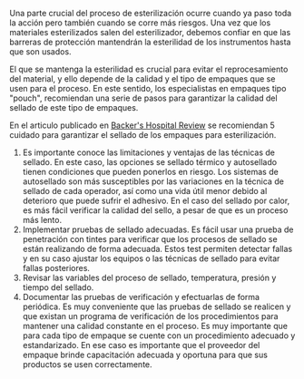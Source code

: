 
Una parte crucial del proceso de esterilización ocurre cuando ya paso toda la acción pero también cuando se corre más riesgos. Una vez que los materiales esterilizados salen del esterilizador, debemos confiar en que las barreras de protección mantendrán la esterilidad de los instrumentos hasta que son usados. 

El que se mantenga la esterilidad es crucial para evitar el reprocesamiento del material, y ello depende de la calidad y el tipo de empaques que se usen para el proceso. En este sentido, los especialistas en empaques tipo "pouch", recomiendan una serie de pasos para garantizar la calidad del sellado de este tipo de empaques.

En el articulo publicado en [Backer's Hospital Review](https://www.beckershospitalreview.com/quality/boost-your-hospital-s-sterilization-process-5-tips-on-proper-peel-pouch-sealing.html) se recomiendan 5 cuidado para garantizar el sellado de los empaques para esterilización.

1. Es importante conoce las limitaciones y ventajas de las técnicas de sellado. En este caso, las opciones se sellado térmico y autosellado tienen condiciones que pueden ponerlos en riesgo. Los sistemas de autosellado son más susceptibles por las variaciones en la técnica de sellado de cada operador, así como una vida útil menor debido al deterioro que puede sufrir el adhesivo. En el caso del sellado por calor, es más fácil verificar la calidad del sello, a pesar de que es un proceso más lento.
2. Implementar pruebas de sellado adecuadas. Es fácil usar una prueba de penetración con tintes para verificar que los procesos de sellado se están realizando de forma adecuada.  Estos test permiten detectar fallas y en su caso ajustar los equipos o las técnicas de sellado para evitar fallas posteriores.
3. Revisar las variables del proceso de sellado, temperatura, presión y tiempo del sellado.
4. Documentar las pruebas de verificación y efectuarlas de forma periódica. Es muy conveniente que las pruebas de sellado se realicen y que existan un programa de verificación de los procedimientos para mantener una calidad constante en el proceso. Es muy importante que para cada tipo de empaque se cuente con un procedimiento adecuado y estandarizado. En ese caso es importante que el proveedor del empaque brinde capacitación adecuada y oportuna para que sus productos se usen correctamente.